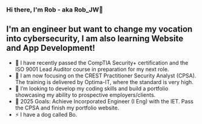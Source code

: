 ### Hi there, I'm Rob - aka Rob_JW👋

## I'm an engineer but want to change my vocation into cybersecurity, I am also learning Website and App Development!
- 🔭 I have recently passed the CompTIA Security+ certification and the ISO 9001 Lead Auditor course in preparation for my next role.
- 🌱 I am now focusing on the CREST Practitioner Security Analyst (CPSA). The training is delivered by Optima-IT, where the standard is very high. 
- 👯 I’m looking to develop my coding skills and build a portfolio showcasing my ability to prospective employers/clients. 
- 🥅 2025 Goals: Achieve Incorporated Engineer (I Eng) with the IET. Pass the CPSA and finish my portfolio website.
- ⚡ I have a dog called Bo.
